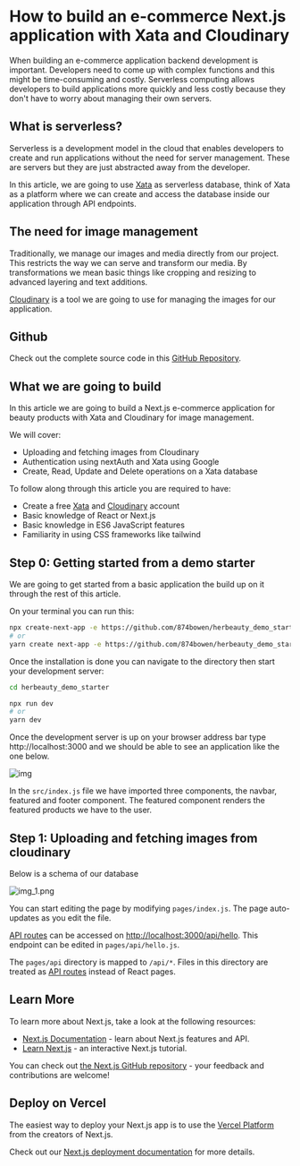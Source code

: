 # How to build an e-commerce Next.js application with Xata and Cloudinary
When building an e-commerce application backend development is important. Developers need to come up with complex functions and this might be time-consuming and costly. Serverless computing allows developers to build applications more quickly and less costly because they don't have to worry about managing their own servers.

## What is serverless?
Serverless is a development model in the cloud that enables developers to create and run applications without the need for server management. These are servers but they are just abstracted away from the developer.

In this article, we are going to use [Xata](https://xata.io/) as serverless database, think of Xata as a platform where we can create and access the database inside our application through API endpoints. 

## The need for image management

Traditionally, we manage our images and media directly from our project. This restricts the way we can serve and transform our media. By transformations we mean basic things like cropping and resizing to advanced layering and text additions.

[Cloudinary](https://cloudinary.com/) is a tool we are going to use for managing the images for our application.

## Github

Check out the complete source code in this  [GitHub Repository](https://github.com/874bowen/herbeauty).


## What we are going to build
In this article we are going to build a Next.js e-commerce application for beauty products with Xata and Cloudinary for image management. 

We will cover:
- Uploading and fetching images from Cloudinary
- Authentication using nextAuth and Xata using Google
- Create, Read, Update and Delete operations on a Xata database

To follow along through this article you are required to have:

- Create a free [Xata](https://xata.io/) and [Cloudinary](https://cloudinary.com/) account
- Basic knowledge of React or Next.js
- Basic knowledge in ES6 JavaScript features
- Familiarity in using CSS frameworks like tailwind 


## Step 0: Getting started from a demo starter

We are going to get started from a basic application the build up on it through the rest of this article.

On your terminal you can run this:

```bash
npx create-next-app -e https://github.com/874bowen/herbeauty_demo_starter
# or 
yarn create next-app -e https://github.com/874bowen/herbeauty_demo_starter
```
Once the installation is done you can navigate to the directory then start your development server:

```bash
cd herbeauty_demo_starter

npx run dev
# or
yarn dev

```
Once the development server is up on your browser address bar type http://localhost:3000 and we should be able to see an application like the one below.

![img](https://res.cloudinary.com/bowenivan/image/upload/c_scale,h_840,q_auto:best,w_1440/v1670145998/Articles/herbeauty/demo_ss_xzv5v2.png)

In the `src/index.js` file we have imported three components, the navbar, featured and footer component. The featured component renders the featured products we have to the user.


## Step 1: Uploading and fetching images from cloudinary
Below is a schema of our database

![img_1.png](https://res.cloudinary.com/bowenivan/image/upload/c_fill,h_840,q_auto:best,w_1440/v1669032197/bowen-uploads/herbeauty_db_schema_jdm4s0.png)

You can start editing the page by modifying `pages/index.js`. The page auto-updates as you edit the file.

[API routes](https://nextjs.org/docs/api-routes/introduction) can be accessed on [http://localhost:3000/api/hello](http://localhost:3000/api/hello). This endpoint can be edited in `pages/api/hello.js`.

The `pages/api` directory is mapped to `/api/*`. Files in this directory are treated as [API routes](https://nextjs.org/docs/api-routes/introduction) instead of React pages.

## Learn More

To learn more about Next.js, take a look at the following resources:

- [Next.js Documentation](https://nextjs.org/docs) - learn about Next.js features and API.
- [Learn Next.js](https://nextjs.org/learn) - an interactive Next.js tutorial.

You can check out [the Next.js GitHub repository](https://github.com/vercel/next.js/) - your feedback and contributions are welcome!

## Deploy on Vercel

The easiest way to deploy your Next.js app is to use the [Vercel Platform](https://vercel.com/new?utm_medium=default-template&filter=next.js&utm_source=create-next-app&utm_campaign=create-next-app-readme) from the creators of Next.js.

Check out our [Next.js deployment documentation](https://nextjs.org/docs/deployment) for more details.
